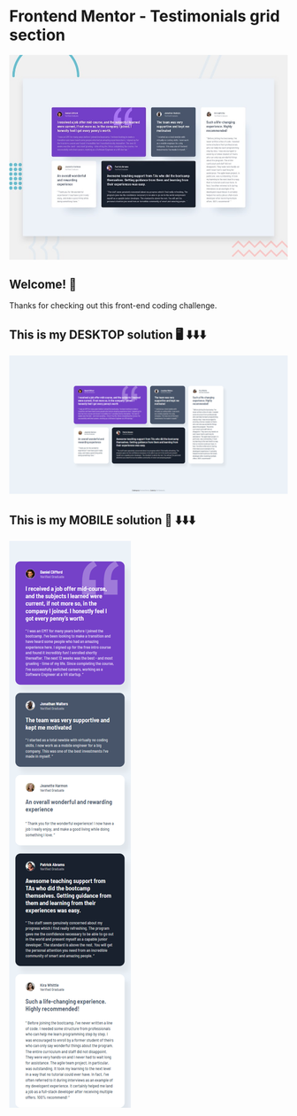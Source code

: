 # Frontend Mentor - Testimonials grid section

![Design preview for the Testimonials grid section coding challenge](./design/desktop-preview.jpg)

## Welcome! 👋

Thanks for checking out this front-end coding challenge.

## This is my DESKTOP solution 🖥️ ⬇️⬇️⬇️
<img src="./design/desktop-preview.png" alt="Desktop preview">

## This is my MOBILE solution 📱 ⬇️⬇️⬇️
<img src="./design/mobile-preview.png" alt="Mobile preview">
